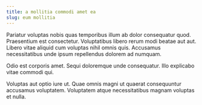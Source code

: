 ```yaml
---
title: a mollitia commodi amet ea
slug: eum mollitia
---
```


Pariatur voluptas nobis quas temporibus illum ab dolor consequatur quod. Praesentium est consectetur. Voluptatibus libero rerum modi beatae aut aut. Libero vitae aliquid cum voluptas nihil omnis quis. Accusamus necessitatibus unde ipsum repellendus dolorem ad numquam.

Odio est corporis amet. Sequi doloremque unde consequatur. Illo explicabo vitae commodi qui.

Voluptas aut optio iure ut. Quae omnis magni ut quaerat consequuntur accusamus voluptatem. Voluptatem atque necessitatibus magnam voluptas et nulla.
